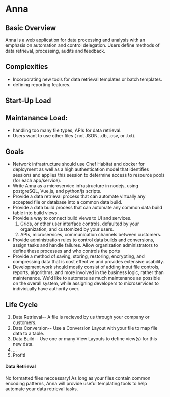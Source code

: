 # Anna

## Basic Overview

Anna is a web application for data processing and analysis with an emphasis on automation and control delegation. Users define methods of data retrieval, processing, audits and feedback.


## Complexities
* Incorporating new tools for data retrieval templates or batch templates.
* defining reporting features.

## Start-Up Load

## Maintanance Load: 
* handling too many file types, APIs for data retrieval.
* Users want to use other files ( not JSON, .db, .csv, or .txt).   

## Goals
* Network infrastructure should use Chef Habitat and docker for deployment as well as a high authentication model that identifies sessions and applies this session to determine access to resource pools (for each app/service).
* Write Anna as a microservice infrastructure in nodejs, using postgreSQL, Vue.js, and python/js scripts. 
* Provide a data retrieval process that can automate virtually any accepted file or database into a common data build.
* Provide a data build process that can automate any common data build table into build views.
* Provide a way to connect build views to UI and services.
  1. Grids, or other user interface controls, defaulted by your organization, and customized by your users.
  2. APIs, microservices, communication channels between customers.
* Provide administration rules to control data builds and conversions, assign tasks and handle failures. Allow organization administrators to define these processes and who controls the ports
* Provide a method of saving, storing, restoring, encrypting, and compressing data that is cost effective and provides extensive usability.
* Development work should mostly consist of adding input file controls, reports, algorithms, and more involved in the business logic, rather than maintenance. We'd like to automate as much maintenance as possible on the overall system, while assigning developers to microservices to individually have authority over.

## Life Cycle
1. Data Retrieval-- A file is recieved by us through your company or customers.
2. Data Conversion-- Use a Conversion Layout with your file to map file data to a table.
3. Data Build-- Use one or many View Layouts to define view(s) for this new data.
4. ...
5. Profit!

#### Data Retrieval
No formatted files neccessary! As long as your files contain common encoding patterns, Anna will provide useful templating tools to help automate your data retrieval tasks.
